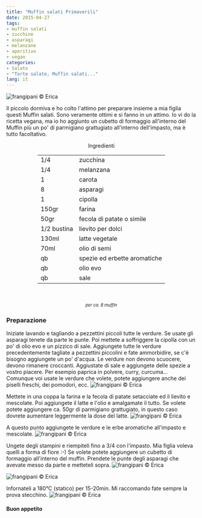 ```yaml
---
title: "Muffin salati Primaverili"
date: 2015-04-27
tags:
- muffin salati
- zucchine
- asparagi
- melanzane
- aperitivo
- vegan
categories:
- Salato
- "Torte salate, Muffin salati..."
lang: it
---
```

![](header.jpg "frangipani © Erica")

Il piccolo dormiva e ho colto l'attimo per preparare insieme a mia figlia questi Muffin salati. Sono veramente ottimi e si fanno in un attimo. Io vi do la ricetta vegana, ma io ho aggiunto un cubetto di formaggio all'interno del Muffin più un po' di parmigiano grattugiato all'interno dell'impasto, ma è tutto facoltativo.


<div id="wrapper" style="text-align: center">
  <div id="yourdiv" style="display: inline-block;">
    <div class="ingredients">
      <div class="ingredients-title">Ingredienti</div>
      <table>
        <tbody>
          <tr>
            <td>1/4</td>
            <td>zucchina</td>
          </tr>
          <tr>
            <td>1/4</td>
            <td>melanzana</td>
          </tr>
          <tr>
            <td>1</td>
            <td>carota</td>
          </tr>
          <tr>
            <td>8</td>
            <td>asparagi</td>
          </tr>
          <tr>
            <td>1</td>
            <td>cipolla</td>
          </tr>
          <tr>
            <td>150gr</td>
            <td>farina</td>
          </tr>
          <tr>
            <td>50gr</td>
            <td>fecola di patate o simile</td>
          </tr>
          <tr>
            <td>1/2 bustina</td>
            <td>lievito per dolci</td>
          </tr>
          <tr>
            <td>130ml</td>
            <td>latte vegetale</td>
          </tr>
          <tr>
            <td>70ml</td>
            <td>olio di semi</td>
          </tr>
          <tr>
            <td>qb</td>
            <td>spezie ed erbette aromatiche</td>
          </tr>
          <tr>
            <td>qb</td>
            <td>olio evo</td>
          </tr>
          <tr>
            <td>qb</td>
            <td>sale</td>
          </tr>
        </tbody>
      </table>
      <br></br>
      <i class="pull-right" style="font-size: 80%;">per ca. 8 muffin</i>
    </div>
  </div>
</div>

<h3>
  <font color="grey">
    <i class="fa fa-cogs"></i>
  </font> Preparazione
</h3>

Iniziate lavando e tagliando a pezzettini piccoli tutte le verdure. Se usate gli asparagi tenete da parte le punte. Poi mettete a soffriggere la cipolla con un po' di olio evo e un pizzico di sale. Aggiungete tutte le verdure precedentemente tagliate a pezzettini piccolini e fate ammorbidire, se c'è bisogno aggiungete un po' d'acqua. Le verdure non devono scuocere, devono rimanere croccanti. Aggiustate di sale e aggiungete delle spezie a vostro piacere. Per esempio paprica in polvere, curry, curcuma... Comunque voi usate le verdure che volete, potete aggiungere anche dei piselli freschi, dei pomodori, ecc.
![](verdura.jpg "frangipani © Erica")

Mettete in una coppa la farina e la fecola di patate setacciate ed il lievito e mescolate. Poi aggiungete il latte e l'olio e amalgamate il tutto. Se volete potete aggiungere ca. 50gr di parmigiano grattugiato, in questo caso dovrete aumentare leggermente la dose del latte.
![](impasto1.jpg "frangipani © Erica")

A questo punto aggiungete le verdure e le erbe aromatiche all'impasto e mescolate.
![](impasto2.jpg "frangipani © Erica")

Ungete degli stampini e riempiteli fino a 3/4 con l'impasto. Mia figlia voleva quelli a forma di fiore :-) Se volete potete aggiungere un cubetto di formaggio all'interno del muffin. Prendete le punte degli asparagi che avevate messo da parte e metteteli sopra.
![](formaggio.jpg "frangipani © Erica")

![](teglia.jpg "frangipani © Erica")

Infornateli a 180°C (statico) per 15-20min. Mi raccomando fate sempre la prova stecchino.
![](risultato.jpg "frangipani © Erica")

<h4>Buon appetito
  <font color="red">
    <i class="fa fa-smile-o"></i>
  </font>
</h4>
